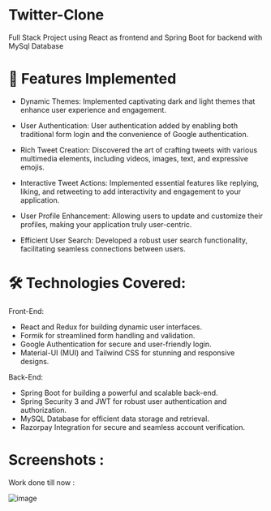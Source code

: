 # Twitter-Clone
Full Stack Project using React as frontend and Spring Boot for backend with MySql Database 

<h1>🌟 Features Implemented</h1>

- Dynamic Themes: Implemented captivating dark and light themes that enhance user experience and engagement.

- User Authentication: User authentication added by enabling both traditional form login and the convenience of Google authentication.

- Rich Tweet Creation: Discovered the art of crafting tweets with various multimedia elements, including videos, images, text, and expressive emojis.

- Interactive Tweet Actions: Implemented essential features like replying, liking, and retweeting to add interactivity and engagement to your application.

- User Profile Enhancement: Allowing users to update and customize their profiles, making your application truly user-centric.

- Efficient User Search: Developed a robust user search functionality, facilitating seamless connections between users.

<h1>🛠️ Technologies Covered:</h1>

Front-End:
- React and Redux for building dynamic user interfaces.
- Formik for streamlined form handling and validation.
- Google Authentication for secure and user-friendly login.
- Material-UI (MUI) and Tailwind CSS for stunning and responsive designs.

Back-End:
- Spring Boot for building a powerful and scalable back-end.
- Spring Security 3 and JWT for robust user authentication and authorization.
- MySQL Database for efficient data storage and retrieval.
- Razorpay Integration for secure and seamless account verification.

<h1>Screenshots : </h1>
Work done till now : 

![image](https://github.com/singlanitin661/Twitter-Clone/assets/78803509/d0d1dd83-ad00-422a-87c2-2c9d1a161de9)
